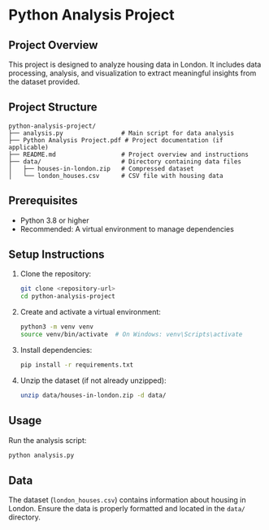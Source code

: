 # Python Analysis Project

## Project Overview

This project is designed to analyze housing data in London. It includes data processing, analysis, and visualization to extract meaningful insights from the dataset provided.

## Project Structure

```
python-analysis-project/
├── analysis.py                # Main script for data analysis
├── Python Analysis Project.pdf # Project documentation (if applicable)
├── README.md                  # Project overview and instructions
├── data/                      # Directory containing data files
│   ├── houses-in-london.zip   # Compressed dataset
│   └── london_houses.csv      # CSV file with housing data
```

## Prerequisites

- Python 3.8 or higher
- Recommended: A virtual environment to manage dependencies

## Setup Instructions

1. Clone the repository:

   ```bash
   git clone <repository-url>
   cd python-analysis-project
   ```

2. Create and activate a virtual environment:

   ```bash
   python3 -m venv venv
   source venv/bin/activate  # On Windows: venv\Scripts\activate
   ```

3. Install dependencies:

   ```bash
   pip install -r requirements.txt
   ```

4. Unzip the dataset (if not already unzipped):

   ```bash
   unzip data/houses-in-london.zip -d data/
   ```

## Usage

Run the analysis script:

```bash
python analysis.py
```

## Data

The dataset (`london_houses.csv`) contains information about housing in London. Ensure the data is properly formatted and located in the `data/` directory.
